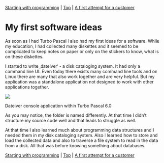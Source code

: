 [Starting with programming](02.html) | [Top](index.html) | [A first attempt for a customer](04.html)

# My first software ideas #

As soon as I had Turbo Pascal I also had my first ideas for a software. While my education, I had collected many diskettes and it seemed to be complicated to keep notes on paper or only on the stickers to know, what is on these diskettes.

I started to write ‚dateiver‘ - a disk cataloging system. It had only a command line UI. Even today there exists many command line tools and on Linux there are many that also work together and are very helpful. But my application was a standalone application not designed to work with other applications together.

![][Dateiver]

Dateiver console application within Turbo Pascal 6.0

As you may notice, the folder is named differently. At that time I didn’t structure my source code well and that leads to struggle as well.

At that time I also learned much about programming data structures and I needed them in my disk cataloging system. Also I learned how to store and load the collected data and also to traverse a file system to read in the data from a disk. All that was before knowing something about databases.





[Starting with programming](02.html) | [Top](index.html) | [A first attempt for a customer](04.html)





[PastedGraphic]: PastedGraphic.png

[Dateiver]: Dateiver.png

[TVBuild]: TVBuild.png

